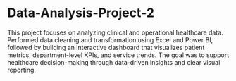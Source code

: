 # Data-Analysis-Project-2

This project focuses on analyzing clinical and operational healthcare data. Performed data cleaning and transformation using Excel and Power BI, followed by building an interactive dashboard that visualizes patient metrics, department-level KPIs, and service trends. The goal was to support healthcare decision-making through data-driven insights and clear visual reporting.
